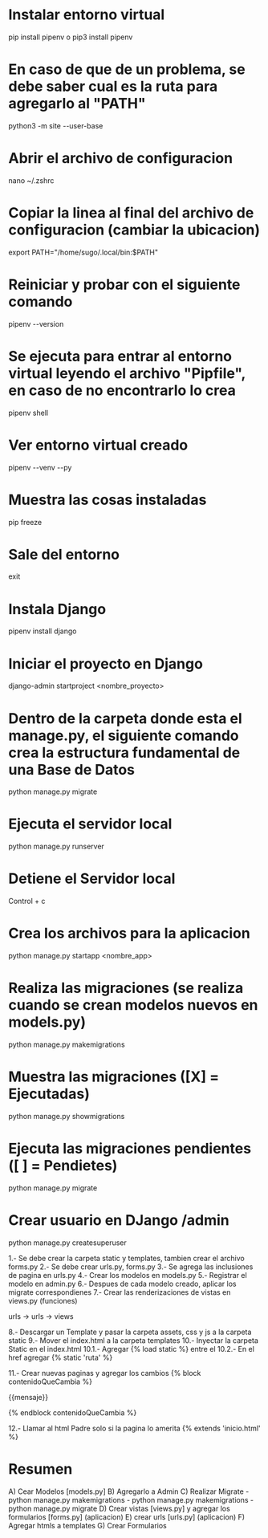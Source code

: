 <!-- PASO 1: Instalacion de Entorno Virtual -->
# Instalar entorno virtual
pip install pipenv  o  pip3 install pipenv

# En caso de que de un problema, se debe saber cual es la ruta para agregarlo al "PATH"
python3 -m site --user-base <!-- EJ: /home/sugo/.local -->

# Abrir el archivo de configuracion
nano ~/.zshrc

# Copiar la linea al final del archivo de configuracion (cambiar la ubicacion)
export PATH="/home/sugo/.local/bin:$PATH"

# Reiniciar y probar con el siguiente comando
pipenv --version


<!-- PASO 2: Creacion de Entorno virtual e Instalacion de Django -->
# Se ejecuta para entrar al entorno virtual leyendo el archivo "Pipfile", en caso de no encontrarlo lo crea
pipenv shell

# Ver entorno virtual creado
pipenv --venv --py

# Muestra las cosas instaladas
pip freeze

# Sale del entorno
exit

# Instala Django
pipenv install django

# Iniciar el proyecto en Django
django-admin startproject <nombre_proyecto>

# Dentro de la carpeta donde esta el manage.py, el siguiente comando crea la estructura fundamental de una Base de Datos
python manage.py migrate

# Ejecuta el servidor local
python manage.py runserver

# Detiene el Servidor local
Control + c

<!-- PASO 3: Creacion de Aplicacion -->
# Crea los archivos para la aplicacion
python manage.py startapp <nombre_app>

# Realiza las migraciones (se realiza cuando se crean modelos nuevos en models.py)
python manage.py makemigrations

# Muestra las migraciones ([X] = Ejecutadas)
python manage.py showmigrations

# Ejecuta las migraciones pendientes ([ ] = Pendietes)
python manage.py migrate

# Crear usuario en DJango /admin
python manage.py createsuperuser


<!-- PASO 4: Creacion de Aplicacion -->
1.- Se debe crear la carpeta static y templates, tambien crear el archivo forms.py <aplicacion>
2.- Se debe crear urls.py, forms.py <aplicacion>
3.- Se agrega las inclusiones de pagina en urls.py <proyecto>
4.- Crear los modelos en models.py <aplicacion>
5.- Registrar el modelo en admin.py <aplicacion>
6.- Despues de cada modelo creado, aplicar los migrate correspondienes
7.- Crear las renderizaciones de vistas en views.py (funciones) <aplicacion>

urls <proyecto> -> urls <aplicacion> -> views <aplicacion>

8.- Descargar un Template y pasar la carpeta assets, css y js a la carpeta static <aplicacion>
9.- Mover el index.html a la carpeta templates <aplicacion>
10.- Inyectar la carpeta Static en el index.html
    10.1.- Agregar {% load static %} entre el <head></head>
    10.2.- En el href agregar {% static 'ruta' %} <!-- Ver inicio.html -->

11.- Crear nuevas paginas y agregar los cambios
    {% block contenidoQueCambia %}
    <p>{{mensaje}}</p>
    {% endblock contenidoQueCambia %}
    <!-- ver inicio.html -->

12.- Llamar al html Padre solo si la pagina lo amerita
    {% extends 'inicio.html' %}
    <!-- Ver home.hmlt que es la pagina principal -->

# Resumen
A) Cear Modelos [models.py]
B) Agregarlo a Admin
C) Realizar Migrate
    - python manage.py makemigrations
    - python manage.py makemigrations
    - python manage.py migrate
D) Crear vistas [views.py] y agregar los formularios [forms.py] (aplicacion)
E) crear urls [urls.py] (aplicacion)
F) Agregar htmls a templates
G) Crear Formularios